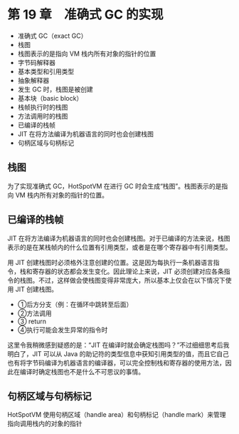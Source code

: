 # 第 19 章　准确式 GC 的实现

- 准确式 GC（exact GC）
- 栈图
- 栈图表示的是指向 VM 栈内所有对象的指针的位置
- 字节码解释器
- 基本类型和引用类型
- 抽象解释器
- 发生 GC 时，栈图是被创建
- 基本块（basic block）
- 栈帧执行时的栈图
- 方法调用时的栈图
- 已编译的栈帧
- JIT 在将方法编译为机器语言的同时也会创建栈图
- 句柄区域与句柄标记

## 栈图

为了实现准确式 GC，HotSpotVM 在进行 GC 时会生成“栈图”。栈图表示的是指向 VM 栈内所有对象的指针的位置。

## 已编译的栈帧

JIT 在将方法编译为机器语言的同时也会创建栈图。对于已编译的方法来说，栈图表示的是在某栈帧内的什么位置有引用类型，或者是在哪个寄存器中有引用类型。

用 JIT 创建栈图时必须格外注意创建的位置。这是因为每执行一条机器语言指令，栈和寄存器的状态都会发生变化。因此理论上来说，JIT 必须创建对应各条指令的栈图。不过，这样做会使栈图变得非常庞大，所以基本上仅会在以下情况下使用 JIT 创建栈图。

- ①后方分支（例：在循环中跳转至后面）
- ②方法调用
- ③ return
- ④执行可能会发生异常的指令时


这里令我稍微感到疑惑的是：“JIT 在编译时就会确定栈图吗？”不过细细思考后我明白了，JIT 可以从 Java 的助记符的类型信息中获知引用类型的值，而且它自己也有将字节码编译为机器语言的编译器，可以完全控制栈和寄存器的使用方法，因此在编译时确定栈图也不是什么不可思议的事情。

## 句柄区域与句柄标记

HotSpotVM 使用句柄区域（handle area）和句柄标记（handle mark）来管理指向调用栈内的对象的指针

